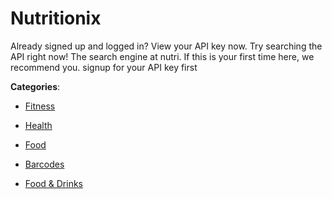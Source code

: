 # Nutritionix


Already signed up and logged in? View your API key now. Try searching the API right now! The search engine at nutri. If this is your first time here, we recommend you. signup for your API key first



**Categories**:

- [Fitness](https://github.com/apis-list/apis-list#fitness)

- [Health](https://github.com/apis-list/apis-list#health)

- [Food](https://github.com/apis-list/apis-list#food)

- [Barcodes](https://github.com/apis-list/apis-list#barcodes)

- [Food & Drinks](https://github.com/apis-list/apis-list#food-and-drinks)



